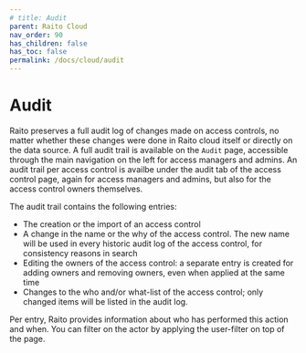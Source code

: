 ```yaml
---
# title: Audit
parent: Raito Cloud
nav_order: 90
has_children: false
has_toc: false
permalink: /docs/cloud/audit
---
```


# Audit
Raito preserves a full audit log of changes made on access controls, no matter whether these changes were done in Raito cloud itself or directly on the data source. A full audit trail is available on the `Audit` page, accessible through the main navigation on the left for access managers and admins. An audit trail per access control is availbe under the audit tab of the access control page, again for access managers and admins, but also for the access control owners themselves.

The audit trail contains the following entries:

- The creation or the import of an access control
- A change in the name or the why of the access control. The new name will be used in every historic audit log of the access control, for consistency reasons in search
- Editing the owners of the access control: a separate entry is created for adding owners and removing owners, even when applied at the same time
- Changes to the who and/or what-list of the access control; only changed items will be listed in the audit log.

Per entry, Raito provides information about who has performed this action and when. You can filter on the actor by applying the user-filter on top of the page.
